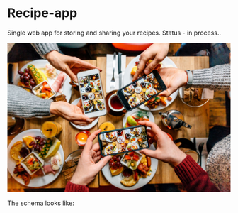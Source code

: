 # Recipe-app
Single web app for storing and sharing your recipes.
Status - in process..

<img src="src/main/resources/templates/food.jpg">

The schema looks like:
<img scr="src/main/resources/images/schema-Recipe.png">
